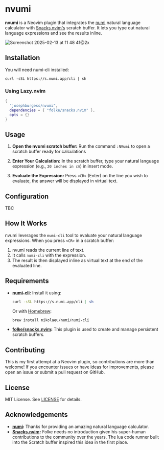 # nvumi

**nvumi** is a Neovim plugin that integrates the [numi](https://github.com/nikolaeu/numi) natural language calculator with [Snacks.nvim's](https://github.com/folke/snacks.nvim/blob/main/docs/scratch.md) scratch buffer. It lets you type out natural language expressions and see the results inline.

![Screenshot 2025-02-13 at 11 48 41@2x](https://github.com/user-attachments/assets/a3f1b682-f8a2-4aef-b745-5f9f74096846)


## Installation

You will need numi-cli installed:

```
curl -sSL https://s.numi.app/cli | sh
```

### Using Lazy.nvim

```lua
{
  "josephburgess/nvumi",
  dependencies = { "folke/snacks.nvim" },
  opts = {}
}
```

## Usage

1. **Open the nvumi scratch buffer:**
   Run the command `:NVumi` to open a scratch buffer ready for calculations

2. **Enter Your Calculation:**
   In the scratch buffer, type your natural language expression (e.g., `20 inches in cm`) in insert mode.

3. **Evaluate the Expression:**
   Press `<CR>` (Enter) on the line you wish to evaluate, the answer will be displayed in virtual text.

## Configuration

TBC

## How It Works

nvumi leverages the `numi-cli` tool to evaluate your natural language expressions. When you press `<CR>` in a scratch buffer:

1. nvumi reads the current line of text.
2. It calls `numi-cli` with the expression.
3. The result is then displayed inline as virtual text at the end of the evaluated line.

## Requirements

- **[numi-cli](https://github.com/nikolaeu/numi):**
  Install it using:

  ```bash
  curl -sSL https://s.numi.app/cli | sh
  ```

  Or with [Homebrew](https://brew.sh/):

  ```bash
  brew install nikolaeu/numi/numi-cli
  ```

- **[folke/snacks.nvim](https://github.com/folke/snacks.nvim):**
  This plugin is used to create and manage persistent scratch buffers.

## Contributing

This is my first attempt at a Neovim plugin, so contributions are more than welcome! If you encounter issues or have ideas for improvements, please open an issue or submit a pull request on GitHub.

## License

MIT License. See [LICENSE](LICENSE) for details.

## Acknowledgements

- **[numi](https://github.com/nikolaeu/numi):**
  Thanks for providing an amazing natural language calculator.
- **[Snacks.nvim](https://github.com/folke/snacks.nvim):**
  Folke needs no introduction given his super-human contributions to the community over the years. The lua code runner built into the Scratch buffer inspired this idea in the first place.

